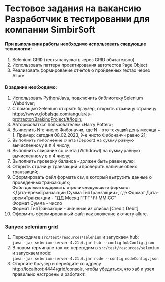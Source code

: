 # Тестовое задания на вакансию Разработчик в тестировании для компании SimbirSoft
#### При выполнении работы необходимо использовать следующие технологии:

1. Selenium GRID (тесты запускать через GRID обязательно)
2. Использовать паттерн проектирования автотестов Page Object
3. Реализовать формирование отчетов о пройденных тестах через Allure
#### В задании необходимо:
1. Использовать Python/Java, подключить библиотеку Selenium Webdriver;
2. С помощью Selenium открыть браузер, открыть страницу страницу
   https://www.globalsqa.com/angularJs-protractor/BankingProject/#/login;
3. Авторизоваться пользователем «Harry Potter»;
4. Вычислить N-е число Фибоначчи, где N - это текущий день месяца + 1.
   Пример: сегодня 08.02.2023, 9-е чисто Фибоначчи равно 21;
5. Выполнить пополнение счета (Deposit) на сумму равную вычисленному в
   п.4 числу;
6. Выполнить списание со счета (Withdrawl) на сумму равную вычисленному
   в п.4 числу;
7. Выполнить проверку баланса - должен быть равен нулю;
8. Открыть страницу транзакций и проверить наличие обеих транзакций;
9. Сформировать файл формата csv, в который выгрузить данные о
   проведенных транзакциях; \
   Файл должен содержать строки следующего формата: \
   <Дата-времяТранзакции Сумма ТипТранзакции>, где
   Формат Дата-времяТранзакции - "ДД Месяц ГГГГ ЧЧ:ММ:СС" \
   Формат Сумма - число \
   Формат ТипТранзакции - значение из списка [Credit, Debit]
10. Оформить сформированный файл как вложение к отчету allure.

### Запуск selenium grid
1. Переходим в `src/test/resources/selenium` и запускаем hub:\
`java -jar selenium-server-4.21.0.jar hub --config hubConfig.json`
2. В новом терминале так же переходим в `src/test/resources/selenium` и запускаем node: \
`java -jar selenium-server-4.21.0.jar node --config nodeConfig.json`
3. Откройте браузер и перейдите по адресу http://localhost:4444/grid/console, 
чтобы убедиться, что хаб и узел правильно настроены и работают.


